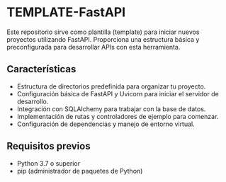 # TEMPLATE-FastAPI

Este repositorio sirve como plantilla (template) para iniciar nuevos proyectos utilizando FastAPI. Proporciona una estructura básica y preconfigurada para desarrollar APIs con esta herramienta.

## Características

- Estructura de directorios predefinida para organizar tu proyecto.
- Configuración básica de FastAPI y Uvicorn para iniciar el servidor de desarrollo.
- Integración con SQLAlchemy para trabajar con la base de datos.
- Implementación de rutas y controladores de ejemplo para comenzar.
- Configuración de dependencias y manejo de entorno virtual.

## Requisitos previos

- Python 3.7 o superior
- pip (administrador de paquetes de Python)